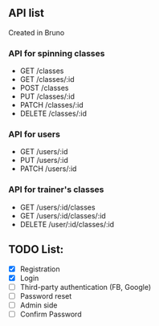 ## API list
Created in Bruno

### API for spinning classes

- GET /classes
- GET /classes/:id
- POST /classes
- PUT /classes/:id
- PATCH /classes/:id
- DELETE /classes/:id

### API for users
- GET /users/:id
- PUT /users/:id
- PATCH /users/:id

### API for trainer's classes

- GET /users/:id/classes
- GET /users/:id/classes/:id
- DELETE /user/:id/classes/:id



## TODO List:

- [x] Registration
- [X] Login
- [ ]  Third-party authentication (FB, Google)
- [ ]  Password reset
- [ ]  Admin side
- [ ]  Confirm Password 
